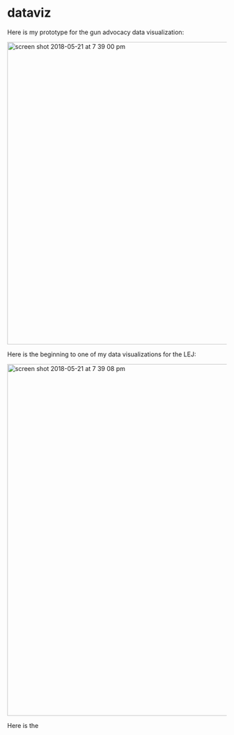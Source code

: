 # dataviz
Here is my prototype for the gun advocacy data visualization:

<img width="694" alt="screen shot 2018-05-21 at 7 39 00 pm" src="https://user-images.githubusercontent.com/12769549/40339470-73f404c2-5d2f-11e8-8aab-ac32ff7eee98.png">

Here is the beginning to one of my data visualizations for the LEJ:

<img width="807" alt="screen shot 2018-05-21 at 7 39 08 pm" src="https://user-images.githubusercontent.com/12769549/40339504-a1151874-5d2f-11e8-9a7b-82a5749eb879.png">

Here is the
